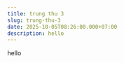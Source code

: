 ```yaml
---
title: trung thu 3
slug: trung-thu-3
date: 2025-10-05T08:26:00.000+07:00
description: hello
---
```

hello
